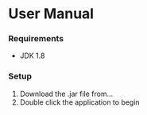 # User Manual

### Requirements

* JDK 1.8


### Setup

1. Download the .jar file from...
2. Double click the application to begin 